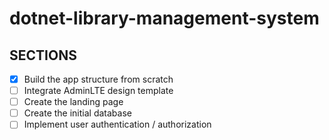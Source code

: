 # dotnet-library-management-system

## SECTIONS

- [x] Build the app structure from scratch
- [ ] Integrate AdminLTE design template
- [ ] Create the landing page
- [ ] Create the initial database
- [ ] Implement user authentication / authorization
